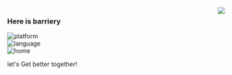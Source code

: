 <img align="right" src="https://github-readme-stats.vercel.app/api?username=barrierye&show_icons=true&icon_color=CE1D2D&text_color=718096&bg_color=ffffff&hide_title=true" />

### Here is barriery

![platform](https://img.shields.io/badge/Platform-Linux-red?style=flat&logo=red%20hat)<br>![language](https://img.shields.io/badge/Language-C/C++%20Python%20Java-blue?style=flat&logo=c%2b%2b)<br>![home](https://img.shields.io/badge/Home-Zhejiang-brightgreen?style=flat&logo=nextdoor)

let's Get better together!